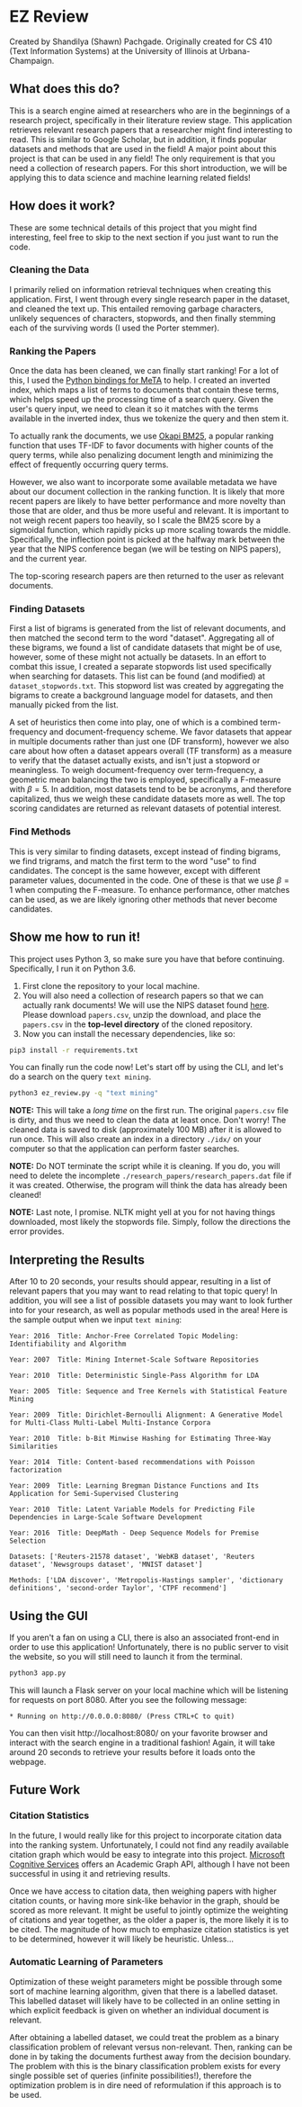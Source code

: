 
# EZ Review

Created by Shandilya (Shawn) Pachgade. Originally created for CS 410 (Text Information Systems) at the University of Illinois at Urbana-Champaign.

## What does this do?

This is a search engine aimed at researchers who are in the beginnings of a research project, specifically in their literature review stage. This application retrieves relevant research papers that a researcher might find interesting to read. This is similar to Google Scholar, but in addition, it finds popular datasets and methods that are used in the field! A major point about this project is that can be used in any field! The only requirement is that you need a collection of research papers. For this short introduction, we will be applying this to data science and machine learning related fields!

## How does it work?

These are some technical details of this project that you might find interesting, feel free to skip to the next section if you just want to run the code.

### Cleaning the Data
I primarily relied on information retrieval techniques when creating this application. First, I went through every single research paper in the dataset, and cleaned the text up. This entailed removing garbage characters, unlikely sequences of characters, stopwords, and then finally stemming each of the surviving words (I used the Porter stemmer).

### Ranking the Papers
Once the data has been cleaned, we can finally start ranking! For a lot of this, I used the [Python bindings for MeTA](https://github.com/meta-toolkit/metapy) to help. I created an inverted index, which maps a list of terms to documents that contain these terms, which helps speed up the processing time of a search query. Given the user's query input, we need to clean it so it matches with the terms available in the inverted index, thus we tokenize the query and then stem it. 

To actually rank the documents, we use [Okapi BM25](https://en.wikipedia.org/wiki/Okapi_BM25), a popular ranking function that uses TF-IDF to favor documents with higher counts of the query terms, while also penalizing document length and minimizing the effect of frequently occurring query terms.  

However, we also want to incorporate some available metadata we have about our document collection in the ranking function. It is likely that more recent papers are likely to have better performance and more novelty than those that are older, and thus be more useful and relevant. It is important to not weigh recent papers too heavily, so I scale the BM25 score by a sigmoidal function, which rapidly picks up more scaling towards the middle. Specifically, the inflection point is picked at the halfway mark between the year that the NIPS conference began (we will be testing on NIPS papers), and the current year.  

The top-scoring research papers are then returned to the user as relevant documents.

### Finding Datasets
First a list of bigrams is generated from the list of relevant documents, and then matched the second term to the word "dataset". Aggregating all of these bigrams, we found a list of candidate datasets that might be of use, however, some of these might not actually be datasets. In an effort to combat this issue, I created a separate stopwords list used specifically when searching for datasets. This list can be found (and modified) at `dataset_stopwords.txt`. This stopword list was created by aggregating the bigrams to create a background language model for datasets, and then manually picked from the list.

A set of heuristics then come into play, one of which is a combined term-frequency and document-frequency scheme. We favor datasets that appear in multiple documents rather than just one (DF transform), however we also care about how often a dataset appears overall (TF transform) as a measure to verify that the dataset actually exists, and isn't just a stopword or meaningless. To weigh document-frequency over term-frequency, a geometric mean balancing the two is employed, specifically a F-measure with $\beta=5$. In addition, most datasets tend to be be acronyms, and therefore capitalized, thus we weigh these candidate datasets more as well. The top scoring candidates are returned as relevant datasets of potential interest.

### Find Methods
This is very similar to finding datasets, except instead of finding bigrams, we find trigrams, and match the first term to the word "use" to find candidates. The concept is the same however, except with different parameter values, documented in the code. One of these is that we use $\beta=1$ when computing the F-measure. To enhance performance, other matches can be used, as we are likely ignoring other methods that never become candidates. 

## Show me how to run it!

This project uses Python 3, so make sure you have that before continuing. Specifically, I run it on Python 3.6.

 1. First clone the repository to your local machine.
 2. You will also need a collection of research papers so that we can actually rank documents! We will use the NIPS dataset found [here](https://www.kaggle.com/benhamner/nips-papers/data). Please download `papers.csv`, unzip the download, and place the `papers.csv` in the **top-level directory** of the cloned repository.
 3. Now you can install the necessary dependencies, like so:
```bash
pip3 install -r requirements.txt 
```

You can finally run the code now! Let's start off by using the CLI, and let's do a search on the query `text mining`.
```bash
python3 ez_review.py -q "text mining"
```
**NOTE:** This will take a *long time* on the first run. The original `papers.csv` file is dirty, and thus we need to clean the data at least once. Don't worry! The cleaned data is saved to disk (approximately 100 MB) after it is allowed to run once. This will also create an index in a directory `./idx/` on your computer so that the application can perform faster searches.

**NOTE:** Do NOT terminate the script while it is cleaning. If you do, you will need to delete the incomplete `./research_papers/research_papers.dat` file if it was created. Otherwise, the program will think the data has already been cleaned!

**NOTE:** Last note, I promise. NLTK might yell at you for not having things downloaded, most likely the stopwords file. Simply, follow the directions the error provides.

## Interpreting the Results
After 10 to 20 seconds, your results should appear, resulting in a list of relevant papers that you may want to read relating to that topic query! In addition, you will see a list of possible datasets you may want to look further into for your research, as well as popular methods used in the area! Here is the sample output when we input `text mining`:
```
Year: 2016  Title: Anchor-Free Correlated Topic Modeling: Identifiability and Algorithm

Year: 2007  Title: Mining Internet-Scale Software Repositories

Year: 2010  Title: Deterministic Single-Pass Algorithm for LDA

Year: 2005  Title: Sequence and Tree Kernels with Statistical Feature Mining

Year: 2009  Title: Dirichlet-Bernoulli Alignment: A Generative Model for Multi-Class Multi-Label Multi-Instance Corpora

Year: 2010  Title: b-Bit Minwise Hashing for Estimating Three-Way Similarities

Year: 2014  Title: Content-based recommendations with Poisson factorization

Year: 2009  Title: Learning Bregman Distance Functions and Its Application for Semi-Supervised Clustering

Year: 2010  Title: Latent Variable Models for Predicting File Dependencies in Large-Scale Software Development

Year: 2016  Title: DeepMath - Deep Sequence Models for Premise Selection

Datasets: ['Reuters-21578 dataset', 'WebKB dataset', 'Reuters dataset', 'Newsgroups dataset', 'MNIST dataset']

Methods: ['LDA discover', 'Metropolis-Hastings sampler', 'dictionary definitions', 'second-order Taylor', 'CTPF recommend']
```

## Using the GUI 

If you aren't a fan on using a CLI, there is also an associated front-end in order to use this application! Unfortunately, there is no public server to visit the website, so you will still need to launch it from the terminal.

```bash
python3 app.py
```

This will launch a Flask server on your local machine which will be listening for requests on port 8080. After you see the following message:

`* Running on http://0.0.0.0:8080/ (Press CTRL+C to quit)`

You can then visit http://localhost:8080/ on your favorite browser and interact with the search engine in a traditional fashion! Again, it will take around 20 seconds to retrieve your results before it loads onto the webpage.

## Future Work

### Citation Statistics

In the future, I would really like for this project to incorporate citation data into the ranking system. Unfortunately, I could not find any readily available citation graph which would be easy to integrate into this project. [Microsoft Cognitive Services](https://azure.microsoft.com/en-us/services/cognitive-services/) offers an Academic Graph API, although I have not been successful in using it and retrieving results.

Once we have access to citation data, then weighing papers with higher citation counts, or having more sink-like behavior in the graph, should be scored as more relevant. It might be useful to jointly optimize the weighting of citations and year together, as the older a paper is, the more likely it is to be cited. The magnitude of how much to emphasize citation statistics is yet to be determined, however it will likely be heuristic. Unless...

### Automatic Learning of Parameters

Optimization of these weight parameters might be possible through some sort of machine learning algorithm, given that there is a labelled dataset. This labelled dataset will likely have to be collected in an online setting in which explicit feedback is given on whether an individual document is relevant. 

After obtaining a labelled dataset, we could treat the problem as a binary classification problem of relevant versus non-relevant. Then, ranking can be done in by taking the documents furthest away from the decision boundary. The problem with this is the binary classification problem exists for every single possible set of queries (infinite possibilities!), therefore the optimization problem is in dire need of reformulation if this approach is to be used.

